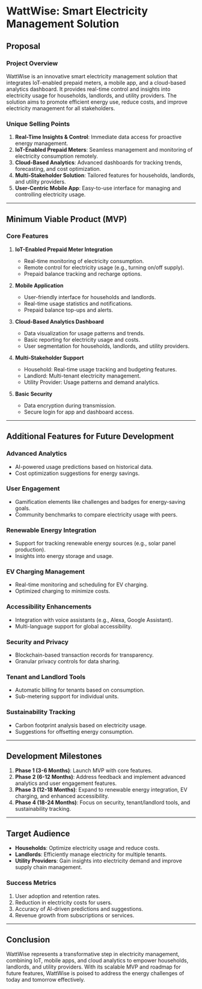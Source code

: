 # WattWise: Smart Electricity Management Solution

## Proposal

### Project Overview
WattWise is an innovative smart electricity management solution that integrates IoT-enabled prepaid meters, a mobile app, and a cloud-based analytics dashboard. It provides real-time control and insights into electricity usage for households, landlords, and utility providers. The solution aims to promote efficient energy use, reduce costs, and improve electricity management for all stakeholders.

### Unique Selling Points
1. **Real-Time Insights & Control**: Immediate data access for proactive energy management.
2. **IoT-Enabled Prepaid Meters**: Seamless management and monitoring of electricity consumption remotely.
3. **Cloud-Based Analytics**: Advanced dashboards for tracking trends, forecasting, and cost optimization.
4. **Multi-Stakeholder Solution**: Tailored features for households, landlords, and utility providers.
5. **User-Centric Mobile App**: Easy-to-use interface for managing and controlling electricity usage.

---

## Minimum Viable Product (MVP)

### Core Features
1. **IoT-Enabled Prepaid Meter Integration**
   - Real-time monitoring of electricity consumption.
   - Remote control for electricity usage (e.g., turning on/off supply).
   - Prepaid balance tracking and recharge options.

2. **Mobile Application**
   - User-friendly interface for households and landlords.
   - Real-time usage statistics and notifications.
   - Prepaid balance top-ups and alerts.

3. **Cloud-Based Analytics Dashboard**
   - Data visualization for usage patterns and trends.
   - Basic reporting for electricity usage and costs.
   - User segmentation for households, landlords, and utility providers.

4. **Multi-Stakeholder Support**
   - Household: Real-time usage tracking and budgeting features.
   - Landlord: Multi-tenant electricity management.
   - Utility Provider: Usage patterns and demand analytics.

5. **Basic Security**
   - Data encryption during transmission.
   - Secure login for app and dashboard access.

---

## Additional Features for Future Development

### Advanced Analytics
- AI-powered usage predictions based on historical data.
- Cost optimization suggestions for energy savings.

### User Engagement
- Gamification elements like challenges and badges for energy-saving goals.
- Community benchmarks to compare electricity usage with peers.

### Renewable Energy Integration
- Support for tracking renewable energy sources (e.g., solar panel production).
- Insights into energy storage and usage.

### EV Charging Management
- Real-time monitoring and scheduling for EV charging.
- Optimized charging to minimize costs.

### Accessibility Enhancements
- Integration with voice assistants (e.g., Alexa, Google Assistant).
- Multi-language support for global accessibility.

### Security and Privacy
- Blockchain-based transaction records for transparency.
- Granular privacy controls for data sharing.

### Tenant and Landlord Tools
- Automatic billing for tenants based on consumption.
- Sub-metering support for individual units.

### Sustainability Tracking
- Carbon footprint analysis based on electricity usage.
- Suggestions for offsetting energy consumption.

---

## Development Milestones
1. **Phase 1 (3-6 Months)**: Launch MVP with core features.
2. **Phase 2 (6-12 Months)**: Address feedback and implement advanced analytics and user engagement features.
3. **Phase 3 (12-18 Months)**: Expand to renewable energy integration, EV charging, and enhanced accessibility.
4. **Phase 4 (18-24 Months)**: Focus on security, tenant/landlord tools, and sustainability tracking.

---

## Target Audience
- **Households**: Optimize electricity usage and reduce costs.
- **Landlords**: Efficiently manage electricity for multiple tenants.
- **Utility Providers**: Gain insights into electricity demand and improve supply chain management.

### Success Metrics
1. User adoption and retention rates.
2. Reduction in electricity costs for users.
3. Accuracy of AI-driven predictions and suggestions.
4. Revenue growth from subscriptions or services.

---

## Conclusion
WattWise represents a transformative step in electricity management, combining IoT, mobile apps, and cloud analytics to empower households, landlords, and utility providers. With its scalable MVP and roadmap for future features, WattWise is poised to address the energy challenges of today and tomorrow effectively.
